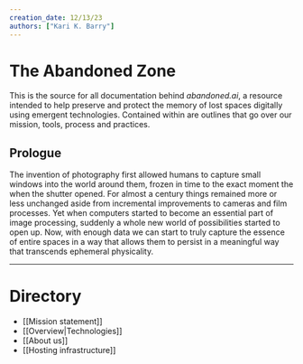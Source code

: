 ```yaml
---
creation_date: 12/13/23
authors: ["Kari K. Barry"]
---
```


# The Abandoned Zone

This is the source for all documentation behind *abandoned.ai*, a resource intended to help preserve and protect the memory of lost spaces digitally using emergent technologies. Contained within are outlines that go over our mission, tools, process and practices.

## Prologue

The invention of photography first allowed humans to capture small windows into the world around them, frozen in time to the exact moment the when the shutter opened. For almost a century things remained more or less unchanged aside from incremental improvements to cameras and film processes. Yet when computers started to become an essential part of image processing, suddenly a whole new world of possibilities started to open up. Now, with enough data we can start to truly capture the essence of entire spaces in a way that allows them to persist in a meaningful way that transcends ephemeral physicality.

---

# Directory

- [[Mission statement]]
- [[Overview|Technologies]]
- [[About us]]
- [[Hosting infrastructure]]
